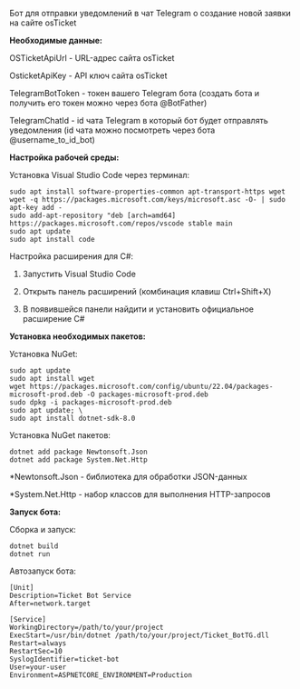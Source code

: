 Бот для отправки уведомлений в чат Telegram о создание новой заявки на сайте osTicket

**Необходимые данные:**

OSTicketApiUrl - URL-адрес сайта osTicket 

OsticketApiKey - API ключ сайта osTicket

TelegramBotToken - токен вашего Telegram бота (создать бота и получить его токен можно через бота @BotFather)

TelegramChatId - id чата Telegram в который бот будет отправлять уведомления (id чата можно посмотреть через бота @username_to_id_bot)

**Настройка рабочей среды:**

Установка Visual Studio Code через терминал:

    sudo apt install software-properties-common apt-transport-https wget
    wget -q https://packages.microsoft.com/keys/microsoft.asc -O- | sudo apt-key add -
    sudo add-apt-repository "deb [arch=amd64] https://packages.microsoft.com/repos/vscode stable main
    sudo apt update
    sudo apt install code


Настройка расширения для C#:

1. Запустить Visual Studio Code
   
2. Открыть панель расширений (комбинация клавиш Ctrl+Shift+X)

3. В появившейся панели найдити и установить официальное расширение C#

**Установка необходимых пакетов:**

Установка NuGet:

    sudo apt update
    sudo apt install wget
    wget https://packages.microsoft.com/config/ubuntu/22.04/packages-microsoft-prod.deb -O packages-microsoft-prod.deb
    sudo dpkg -i packages-microsoft-prod.deb
    sudo apt update; \
    sudo apt install dotnet-sdk-8.0

Установка NuGet пакетов:

    dotnet add package Newtonsoft.Json
    dotnet add package System.Net.Http

*Newtonsoft.Json - библиотека для обработки JSON-данных

*System.Net.Http - набор классов для выполнения HTTP-запросов

**Запуск бота:**

Сборка и запуск:

    dotnet build
    dotnet run

Автозапуск бота:

    [Unit]
    Description=Ticket Bot Service
    After=network.target

    [Service]
    WorkingDirectory=/path/to/your/project
    ExecStart=/usr/bin/dotnet /path/to/your/project/Ticket_BotTG.dll
    Restart=always
    RestartSec=10
    SyslogIdentifier=ticket-bot
    User=your-user
    Environment=ASPNETCORE_ENVIRONMENT=Production
